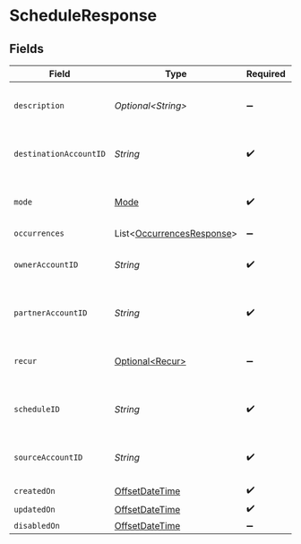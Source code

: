 # ScheduleResponse


## Fields

| Field                                                                                     | Type                                                                                      | Required                                                                                  | Description                                                                               | Example                                                                                   |
| ----------------------------------------------------------------------------------------- | ----------------------------------------------------------------------------------------- | ----------------------------------------------------------------------------------------- | ----------------------------------------------------------------------------------------- | ----------------------------------------------------------------------------------------- |
| `description`                                                                             | *Optional\<String>*                                                                       | :heavy_minus_sign:                                                                        | Simple description to place on the transfer.                                              |                                                                                           |
| `destinationAccountID`                                                                    | *String*                                                                                  | :heavy_check_mark:                                                                        | N/A                                                                                       | c520f1b9-0ba7-42f5-b977-248cdbe41c69                                                      |
| `mode`                                                                                    | [Mode](../../models/components/Mode.md)                                                   | :heavy_check_mark:                                                                        | The operating mode for an account.                                                        | production                                                                                |
| `occurrences`                                                                             | List\<[OccurrencesResponse](../../models/components/OccurrencesResponse.md)>              | :heavy_minus_sign:                                                                        | N/A                                                                                       |                                                                                           |
| `ownerAccountID`                                                                          | *String*                                                                                  | :heavy_check_mark:                                                                        | N/A                                                                                       | c520f1b9-0ba7-42f5-b977-248cdbe41c69                                                      |
| `partnerAccountID`                                                                        | *String*                                                                                  | :heavy_check_mark:                                                                        | N/A                                                                                       | c520f1b9-0ba7-42f5-b977-248cdbe41c69                                                      |
| `recur`                                                                                   | [Optional\<Recur>](../../models/components/Recur.md)                                      | :heavy_minus_sign:                                                                        | Defines configuration for recurring transfers.                                            |                                                                                           |
| `scheduleID`                                                                              | *String*                                                                                  | :heavy_check_mark:                                                                        | N/A                                                                                       | c520f1b9-0ba7-42f5-b977-248cdbe41c69                                                      |
| `sourceAccountID`                                                                         | *String*                                                                                  | :heavy_check_mark:                                                                        | N/A                                                                                       | c520f1b9-0ba7-42f5-b977-248cdbe41c69                                                      |
| `createdOn`                                                                               | [OffsetDateTime](https://docs.oracle.com/javase/8/docs/api/java/time/OffsetDateTime.html) | :heavy_check_mark:                                                                        | N/A                                                                                       |                                                                                           |
| `updatedOn`                                                                               | [OffsetDateTime](https://docs.oracle.com/javase/8/docs/api/java/time/OffsetDateTime.html) | :heavy_check_mark:                                                                        | N/A                                                                                       |                                                                                           |
| `disabledOn`                                                                              | [OffsetDateTime](https://docs.oracle.com/javase/8/docs/api/java/time/OffsetDateTime.html) | :heavy_minus_sign:                                                                        | N/A                                                                                       |                                                                                           |